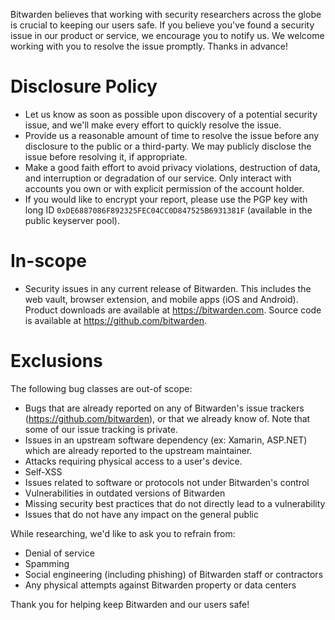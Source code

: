Bitwarden believes that working with security researchers across the globe is crucial to keeping our
users safe. If you believe you've found a security issue in our product or service, we encourage you to
notify us. We welcome working with you to resolve the issue promptly. Thanks in advance!

# Disclosure Policy

- Let us know as soon as possible upon discovery of a potential security issue, and we'll make every
  effort to quickly resolve the issue.
- Provide us a reasonable amount of time to resolve the issue before any disclosure to the public or a
  third-party. We may publicly disclose the issue before resolving it, if appropriate.
- Make a good faith effort to avoid privacy violations, destruction of data, and interruption or
  degradation of our service. Only interact with accounts you own or with explicit permission of the
  account holder.
- If you would like to encrypt your report, please use the PGP key with long ID
  `0xDE6887086F892325FEC04CC0D847525B6931381F` (available in the public keyserver pool).

# In-scope

- Security issues in any current release of Bitwarden. This includes the web vault, browser extension,
  and mobile apps (iOS and Android). Product downloads are available at https://bitwarden.com. Source
  code is available at https://github.com/bitwarden.

# Exclusions

The following bug classes are out-of scope:

- Bugs that are already reported on any of Bitwarden's issue trackers (https://github.com/bitwarden),
  or that we already know of. Note that some of our issue tracking is private.
- Issues in an upstream software dependency (ex: Xamarin, ASP.NET) which are already reported to the
  upstream maintainer.
- Attacks requiring physical access to a user's device.
- Self-XSS
- Issues related to software or protocols not under Bitwarden's control
- Vulnerabilities in outdated versions of Bitwarden
- Missing security best practices that do not directly lead to a vulnerability
- Issues that do not have any impact on the general public

While researching, we'd like to ask you to refrain from:

- Denial of service
- Spamming
- Social engineering (including phishing) of Bitwarden staff or contractors
- Any physical attempts against Bitwarden property or data centers

Thank you for helping keep Bitwarden and our users safe!
